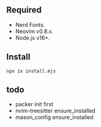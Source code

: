 ## Required

- Nerd Fonts.
- Neovim v0.8.x.
- Node.js v16+.

## Install

`npx zx install.mjs`

## todo

- packer init first
- nvim-treesitter ensure_installed 
- mason_config ensure_installed 

